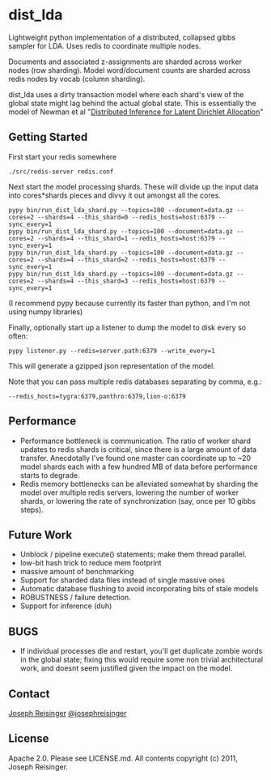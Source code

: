 # dist_lda

Lightweight python implementation of a distributed, collapsed gibbs sampler for
LDA. Uses redis to coordinate multiple nodes. 

Documents and associated z-assignments are sharded across worker nodes (row sharding).
Model word/document counts are sharded across redis nodes by vocab (column sharding).

dist_lda uses a dirty transaction model where each shard's view of the global
state might lag behind the actual global state. This is essentially the model
of Newman et al "[Distributed Inference for Latent Dirichlet Allocation](http://www.jmlr.org/papers/volume10/newman09a/newman09a.pdf)"

## Getting Started
First start your redis somewhere 

```
./src/redis-server redis.conf
```

Next start the model processing shards. These will divide up the input data into cores*shards pieces and divvy it out amongst all the cores.

```
pypy bin/run_dist_lda_shard.py --topics=100 --document=data.gz --cores=2 --shards=4 --this_shard=0 --redis_hosts=host:6379 --sync_every=1
pypy bin/run_dist_lda_shard.py --topics=100 --document=data.gz --cores=2 --shards=4 --this_shard=1 --redis_hosts=host:6379 --sync_every=1
pypy bin/run_dist_lda_shard.py --topics=100 --document=data.gz --cores=2 --shards=4 --this_shard=2 --redis_hosts=host:6379 --sync_every=1
pypy bin/run_dist_lda_shard.py --topics=100 --document=data.gz --cores=2 --shards=4 --this_shard=3 --redis_hosts=host:6379 --sync_every=1
```

(I recommend pypy because currently its faster than python, and I'm not using numpy libraries)

Finally, optionally start up a listener to dump the model to disk every so often:

```
pypy listener.py --redis=server.path:6379 --write_every=1
```

This will generate a gzipped json representation of the model.

Note that you can pass multiple redis databases separating by comma, e.g.:

```
--redis_hosts=tygra:6379,panthro:6379,lion-o:6379
```

## Performance
* Performance bottleneck is communication. The ratio of worker shard updates to redis shards is critical, since there is a large amount of data transfer. Anecdotally I've found one master can coordinate up to ~20 model shards each with a few hundred MB of data before performance starts to degrade.
* Redis memory bottlenecks can be alleviated somewhat by sharding the model over multiple redis servers, lowering the number of worker shards, or lowering the rate of synchronization (say, once per 10 gibbs steps).


## Future Work
* Unblock / pipeline execute() statements; make them thread parallel.
* low-bit hash trick to reduce mem footprint
* massive amount of benchmarking
* Support for sharded data files instead of single massive ones
* Automatic database flushing to avoid incorporating bits of stale models
* ROBUSTNESS / failure detection.
* Support for inference (duh)

## BUGS
* If individual processes die and restart, you'll get duplicate zombie words in the global state; fixing this would require some non trivial architectural work, and doesnt seem justified given the impact on the model.


## Contact
[Joseph Reisinger](http://www.cs.utexas.edu/~joeraii)
[@josephreisinger](http://www.twitter.com/josephreisinger)

## License

Apache 2.0. Please see LICENSE.md. All contents copyright (c) 2011, Joseph Reisinger.
